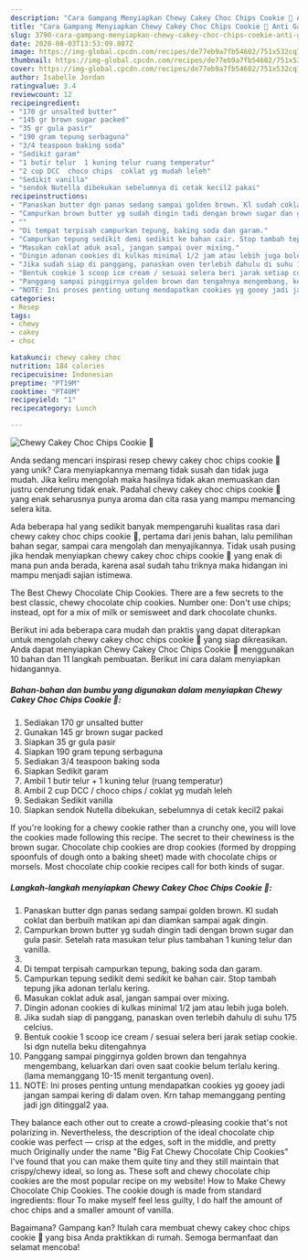 ```yaml
---
description: "Cara Gampang Menyiapkan Chewy Cakey Choc Chips Cookie 🍪 Anti Gagal"
title: "Cara Gampang Menyiapkan Chewy Cakey Choc Chips Cookie 🍪 Anti Gagal"
slug: 3790-cara-gampang-menyiapkan-chewy-cakey-choc-chips-cookie-anti-gagal
date: 2020-08-03T13:53:09.807Z
image: https://img-global.cpcdn.com/recipes/de77eb9a7fb54602/751x532cq70/chewy-cakey-choc-chips-cookie-🍪-foto-resep-utama.jpg
thumbnail: https://img-global.cpcdn.com/recipes/de77eb9a7fb54602/751x532cq70/chewy-cakey-choc-chips-cookie-🍪-foto-resep-utama.jpg
cover: https://img-global.cpcdn.com/recipes/de77eb9a7fb54602/751x532cq70/chewy-cakey-choc-chips-cookie-🍪-foto-resep-utama.jpg
author: Isabelle Jordan
ratingvalue: 3.4
reviewcount: 12
recipeingredient:
- "170 gr unsalted butter"
- "145 gr brown sugar packed"
- "35 gr gula pasir"
- "190 gram tepung serbaguna"
- "3/4 teaspoon baking soda"
- "Sedikit garam"
- "1 butir telur  1 kuning telur ruang temperatur"
- "2 cup DCC  choco chips  coklat yg mudah leleh"
- "Sedikit vanilla"
- "sendok Nutella dibekukan sebelumnya di cetak kecil2 pakai"
recipeinstructions:
- "Panaskan butter dgn panas sedang sampai golden brown. Kl sudah coklat dan berbuih matikan api dan diamkan sampai agak dingin."
- "Campurkan brown butter yg sudah dingin tadi dengan brown sugar dan gula pasir. Setelah rata masukan telur plus tambahan 1 kuning telur dan vanilla."
- ""
- "Di tempat terpisah campurkan tepung, baking soda dan garam."
- "Campurkan tepung sedikit demi sedikit ke bahan cair. Stop tambah tepung jika adonan terlalu kering."
- "Masukan coklat aduk asal, jangan sampai over mixing."
- "Dingin adonan cookies di kulkas minimal 1/2 jam atau lebih juga boleh."
- "Jika sudah siap di panggang, panaskan oven terlebih dahulu di suhu 175 celcius."
- "Bentuk cookie 1 scoop ice cream / sesuai selera beri jarak setiap cookie. Isi dgn nutella beku ditengahnya"
- "Panggang sampai pinggirnya golden brown dan tengahnya mengembang, keluarkan dari oven saat cookie belum terlalu kering.(lama memanggang 10-15 menit tergantung oven)."
- "NOTE: Ini proses penting untung mendapatkan cookies yg gooey jadi jangan sampai kering di dalam oven. Krn tahap memanggang penting jadi jgn ditinggal2 yaa."
categories:
- Resep
tags:
- chewy
- cakey
- choc

katakunci: chewy cakey choc 
nutrition: 184 calories
recipecuisine: Indonesian
preptime: "PT19M"
cooktime: "PT40M"
recipeyield: "1"
recipecategory: Lunch

---
```



![Chewy Cakey Choc Chips Cookie 🍪](https://img-global.cpcdn.com/recipes/de77eb9a7fb54602/751x532cq70/chewy-cakey-choc-chips-cookie-🍪-foto-resep-utama.jpg)

Anda sedang mencari inspirasi resep chewy cakey choc chips cookie 🍪 yang unik? Cara menyiapkannya memang tidak susah dan tidak juga mudah. Jika keliru mengolah maka hasilnya tidak akan memuaskan dan justru cenderung tidak enak. Padahal chewy cakey choc chips cookie 🍪 yang enak seharusnya punya aroma dan cita rasa yang mampu memancing selera kita.

Ada beberapa hal yang sedikit banyak mempengaruhi kualitas rasa dari chewy cakey choc chips cookie 🍪, pertama dari jenis bahan, lalu pemilihan bahan segar, sampai cara mengolah dan menyajikannya. Tidak usah pusing jika hendak menyiapkan chewy cakey choc chips cookie 🍪 yang enak di mana pun anda berada, karena asal sudah tahu triknya maka hidangan ini mampu menjadi sajian istimewa.

The Best Chewy Chocolate Chip Cookies. There are a few secrets to the best classic, chewy chocolate chip cookies. Number one: Don&#39;t use chips; instead, opt for a mix of milk or semisweet and dark chocolate chunks.


Berikut ini ada beberapa cara mudah dan praktis yang dapat diterapkan untuk mengolah chewy cakey choc chips cookie 🍪 yang siap dikreasikan. Anda dapat menyiapkan Chewy Cakey Choc Chips Cookie 🍪 menggunakan 10 bahan dan 11 langkah pembuatan. Berikut ini cara dalam menyiapkan hidangannya.

<!--inarticleads1-->

##### Bahan-bahan dan bumbu yang digunakan dalam menyiapkan Chewy Cakey Choc Chips Cookie 🍪:

1. Sediakan 170 gr unsalted butter
1. Gunakan 145 gr brown sugar packed
1. Siapkan 35 gr gula pasir
1. Siapkan 190 gram tepung serbaguna
1. Sediakan 3/4 teaspoon baking soda
1. Siapkan Sedikit garam
1. Ambil 1 butir telur + 1 kuning telur (ruang temperatur)
1. Ambil 2 cup DCC / choco chips / coklat yg mudah leleh
1. Sediakan Sedikit vanilla
1. Siapkan sendok Nutella dibekukan, sebelumnya di cetak kecil2 pakai


If you&#39;re looking for a chewy cookie rather than a crunchy one, you will love the cookies made following this recipe. The secret to their chewiness is the brown sugar. Chocolate chip cookies are drop cookies (formed by dropping spoonfuls of dough onto a baking sheet) made with chocolate chips or morsels. Most chocolate chip cookie recipes call for both kinds of sugar. 

<!--inarticleads2-->

##### Langkah-langkah menyiapkan Chewy Cakey Choc Chips Cookie 🍪:

1. Panaskan butter dgn panas sedang sampai golden brown. Kl sudah coklat dan berbuih matikan api dan diamkan sampai agak dingin.
1. Campurkan brown butter yg sudah dingin tadi dengan brown sugar dan gula pasir. Setelah rata masukan telur plus tambahan 1 kuning telur dan vanilla.
1. 
1. Di tempat terpisah campurkan tepung, baking soda dan garam.
1. Campurkan tepung sedikit demi sedikit ke bahan cair. Stop tambah tepung jika adonan terlalu kering.
1. Masukan coklat aduk asal, jangan sampai over mixing.
1. Dingin adonan cookies di kulkas minimal 1/2 jam atau lebih juga boleh.
1. Jika sudah siap di panggang, panaskan oven terlebih dahulu di suhu 175 celcius.
1. Bentuk cookie 1 scoop ice cream / sesuai selera beri jarak setiap cookie. Isi dgn nutella beku ditengahnya
1. Panggang sampai pinggirnya golden brown dan tengahnya mengembang, keluarkan dari oven saat cookie belum terlalu kering.(lama memanggang 10-15 menit tergantung oven).
1. NOTE: Ini proses penting untung mendapatkan cookies yg gooey jadi jangan sampai kering di dalam oven. Krn tahap memanggang penting jadi jgn ditinggal2 yaa.


They balance each other out to create a crowd-pleasing cookie that&#39;s not polarizing in. Nevertheless, the description of the ideal chocolate chip cookie was perfect — crisp at the edges, soft in the middle, and pretty much Originally under the name &#34;Big Fat Chewy Chocolate Chip Cookies&#34; I&#39;ve found that you can make them quite tiny and they still maintain that crispy/chewy ideal, so long as. These soft and chewy chocolate chip cookies are the most popular recipe on my website! How to Make Chewy Chocolate Chip Cookies. The cookie dough is made from standard ingredients: flour To make myself feel less guilty, I do half the amount of choc chips and a smaller amount of vanilla. 

Bagaimana? Gampang kan? Itulah cara membuat chewy cakey choc chips cookie 🍪 yang bisa Anda praktikkan di rumah. Semoga bermanfaat dan selamat mencoba!
